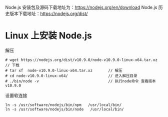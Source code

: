 Node.js 安装包及源码下载地址为：https://nodejs.org/en/download
Node.js 历史版本下载地址：https://nodejs.org/dist/

# Linux 上安装 Node.js
解压
```shell
# wget https://nodejs.org/dist/v10.9.0/node-v10.9.0-linux-x64.tar.xz    // 下载
# tar xf  node-v10.9.0-linux-x64.tar.xz       // 解压
# cd node-v10.9.0-linux-x64/                  // 进入解压目录
# ./bin/node -v                               // 执行node命令 查看版本
v10.9.0
```

设置软连接
```shell
ln -s /usr/software/nodejs/bin/npm   /usr/local/bin/ 
ln -s /usr/software/nodejs/bin/node   /usr/local/bin/
```
